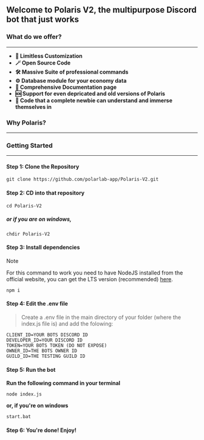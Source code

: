 ## Welcome to Polaris V2, the multipurpose Discord bot that just works
### What do we offer?
------------
- **🎨 Limitless Customization**
- **🪄 Open Source Code**
- **🛠️ Massive Suite of professional commands**
- **⚙️ Database module for your economy data**
- **📜 Comprehensive Documentation page**
- **🆘 Support for even depricated and old versions of Polaris**
- **👶 Code that a complete newbie can understand and immerse themselves in**

### Why Polaris?
------------

### Getting Started
------------
#### Step 1: Clone the Repository
```
git clone https://github.com/polarlab-app/Polaris-V2.git
```
#### Step 2: CD into that repository
```
cd Polaris-V2
```
##### or if you are on windows,
```
chdir Polaris-V2
```
#### Step 3: Install dependencies

> [!NOTE]
> For this command to work you need to have NodeJS installed from the official website, you can get the LTS version (recommended) [here](https://nodejs.org/en "here").

```
npm i
```
#### Step 4: Edit the .env file
> Create a .env file in the main directory of your folder (where the index.js file is) and add the folowing:
```
CLIENT_ID=YOUR BOTS DISCORD ID
DEVELOPER_ID=YOUR DISCORD ID
TOKEN=YOUR BOTS TOKEN (DO NOT EXPOSE)
OWNER_ID=THE BOTS OWNER ID
GUILD_ID=THE TESTING GUILD ID
```
#### Step 5: Run the bot
**Run the following command in your terminal**
```
node index.js
```
**or, if you're on windows**
```
start.bat 
```
#### Step 6: You're done! Enjoy!
